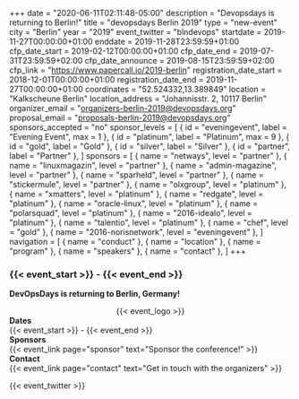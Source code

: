+++
date = "2020-06-11T02:11:48-05:00"
description = "Devopsdays is returning to Berlin!"
title = "devopsdays Berlin 2019"
type = "new-event"
city = "Berlin"
year = "2019"
event_twitter = "blndevops"
startdate = 2019-11-27T00:00:00+01:00
enddate = 2019-11-28T23:59:59+01:00
cfp_date_start = 2019-02-12T00:00:00+01:00
cfp_date_end = 2019-07-31T23:59:59+02:00
cfp_date_announce = 2019-08-15T23:59:59+02:00
cfp_link = "https://www.papercall.io/2019-berlin"
registration_date_start = 2018-12-01T00:00:00+01:00
registration_date_end = 2019-11-27T00:00:00+01:00
coordinates = "52.524332,13.389849"
location = "Kalkscheune Berlin"
location_address = "Johannisstr. 2, 10117 Berlin"
organizer_email = "organizers-berlin-2019@devopsdays.org"
proposal_email = "proposals-berlin-2019@devopsdays.org"
sponsors_accepted = "no"
sponsor_levels = [
    { id = "eveningevent", label = "Evening Event", max = 1 },
    { id = "platinum", label = "Platinum", max = 9 },
    { id = "gold", label = "Gold" },
    { id = "silver", label = "Silver" },
    { id = "partner", label = "Partner" },
]
sponsors = [
    { name = "netways", level = "partner" },
    { name = "linuxmagazin", level = "partner" },
    { name = "admin-magazine", level = "partner" },
    { name = "sparheld", level = "partner" },
    { name = "stickermule", level = "partner" },
    { name = "olxgroup", level = "platinum" },
    { name = "xmatters", level = "platinum" },
    { name = "redgate", level = "platinum" },
    { name = "oracle-linux", level = "platinum" },
    { name = "polarsquad", level = "platinum" },
    { name = "2016-idealo", level = "platinum" },
    { name = "talentio", level = "platinum" },
    { name = "chef", level = "gold" },
    { name = "2016-norisnetwork", level = "eveningevent" },
]
navigation = [
    { name = "conduct" },
    { name = "location" },
    { name = "program" },
    { name = "speakers" },
    { name = "contact" },
]
+++
<h3> {{< event_start >}} - {{< event_end >}} </h3>

**DevOpsDays is returning to Berlin, Germany!**

<div style="text-align:center;">
  {{< event_logo >}}
</div>

<div class = "row">
  <div class = "col-md-2">
    <strong>Dates</strong>
  </div>
  <div class = "col-md-8">
    {{< event_start >}} - {{< event_end >}}
  </div>
</div>

<!-- <div class = "row">
  <div class = "col-md-2">
    <strong>Location</strong>
  </div>
  <div class = "col-md-8">
    {{< event_location >}}
  </div>
</div> -->

<!-- <div class = "row">
  <div class = "col-md-2">
    <strong>Register</strong>
  </div>
  <div class = "col-md-8">
    {{< event_link page="registration" text="Register to attend the conference!" >}}
  </div>
</div> -->

<!-- <div class = "row">
  <div class = "col-md-2">
    <strong>Propose</strong>
  </div>
  <div class = "col-md-8">
    {{< event_link page="propose" text="Propose a talk!" >}}
  </div>
</div> -->

<!-- <div class = "row">
  <div class = "col-md-2">
    <strong>Program</strong>
  </div>
  <div class = "col-md-8">
    View the {{< event_link page="program" text="program." >}}
  </div>
</div> -->

<!-- <div class = "row">
  <div class = "col-md-2">
    <strong>Speakers</strong>
  </div>
  <div class = "col-md-8">
    Check out the {{< event_link page="speakers" text="speakers!" >}}
  </div>
</div> -->

<div class = "row">
  <div class = "col-md-2">
    <strong>Sponsors</strong>
  </div>
  <div class = "col-md-8">
    {{< event_link page="sponsor" text="Sponsor the conference!" >}}
  </div>
</div>

<div class = "row">
  <div class = "col-md-2">
    <strong>Contact</strong>
  </div>
  <div class = "col-md-8">
    {{< event_link page="contact" text="Get in touch with the organizers" >}}
  </div>
</div>

{{< event_twitter >}}
